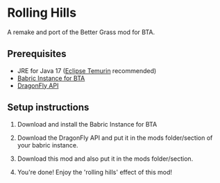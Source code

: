# Rolling Hills

A remake and port of the Better Grass mod for BTA.

## Prerequisites
- JRE for Java 17 ([Eclipse Temurin](https://adoptium.net/temurin/releases/) recommended)
- [Babric Instance for BTA](https://github.com/Turnip-Labs/babric-instance-repo/releases/tag/v7.1-pre1a)
- [DragonFly API](https://github.com/UselessBullets/DragonFly/releases/tag/v1.3.0-7.1)

## Setup instructions
   
1. Download and install the Babric Instance for BTA

2. Download the DragonFly API and put it in the mods folder/section of your babric instance.

3. Download this mod and also put it in the mods folder/section.

4. You're done! Enjoy the 'rolling hills' effect of this mod!
